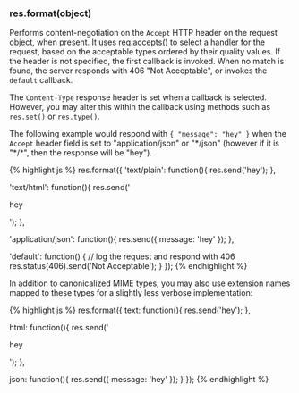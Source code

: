<!---
 Copyright (c) 2016 StrongLoop, IBM, and Express Contributors
 License: MIT
-->

<h3 id='res.format'>res.format(object)</h3>

Performs content-negotiation on the `Accept` HTTP header on the request object, when present.
It uses [req.accepts()](#req.accepts) to select a handler for the request, based on the acceptable
types ordered by their quality values. If the header is not specified, the first callback is invoked.
When no match is found, the server responds with 406 "Not Acceptable", or invokes the `default` callback.

The `Content-Type` response header is set when a callback is selected. However, you may alter
this within the callback using methods such as `res.set()` or `res.type()`.

The following example would respond with `{ "message": "hey" }` when the `Accept` header field is set
to "application/json" or "\*/json" (however if it is "\*/\*", then the response will be "hey").

{% highlight js %}
res.format({
  'text/plain': function(){
    res.send('hey');
  },

  'text/html': function(){
    res.send('<p>hey</p>');
  },

  'application/json': function(){
    res.send({ message: 'hey' });
  },

  'default': function() {
    // log the request and respond with 406
    res.status(406).send('Not Acceptable');
  }
});
{% endhighlight %}

In addition to canonicalized MIME types, you may also use extension names mapped
to these types for a slightly less verbose implementation:

{% highlight js %}
res.format({
  text: function(){
    res.send('hey');
  },

  html: function(){
    res.send('<p>hey</p>');
  },

  json: function(){
    res.send({ message: 'hey' });
  }
});
{% endhighlight %}
